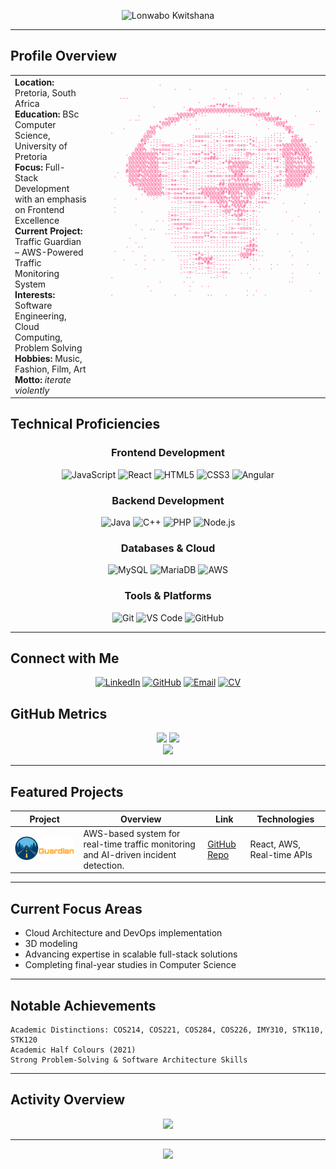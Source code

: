 <p align="center">
  <img src="lonwabologo.gif" alt="Lonwabo Kwitshana" />
</p>

---

## Profile Overview

<table align="center">
  <tr>
    <td align="left" style="vertical-align: top; padding-right: 30px;">
      <b>Location:</b> Pretoria, South Africa<br>
      <b>Education:</b> BSc Computer Science, University of Pretoria<br>
      <b>Focus:</b> Full-Stack Development with an emphasis on Frontend Excellence<br>
      <b>Current Project:</b> Traffic Guardian – AWS-Powered Traffic Monitoring System<br>
      <b>Interests:</b> Software Engineering, Cloud Computing, Problem Solving<br>
      <b>Hobbies:</b> Music, Fashion, Film, Art<br>
      <b>Motto:</b> <i>iterate violently</i>
    </td>
    <td align="center" style="vertical-align: top;">
      <pre style="font-size: 8px; line-height: 7px; color: #FF4081;">
                .                                                     
                     .    .           .                          .    
                                          ..            .             
   ...                            .    .       .   .  .               
                             .            .                           
              .         .      .-=+**#*+=-:.                          
                         -#%@@@@@@@@@@@@@@@@@@@%*:                  ..
         .           -%@@@@@*-:.       .   .:-+%@@@@#.       .        
      . ..        +@@@@*-:  .                    .-%@@@#+ .           
               .*@@@*:    .                     .     :@@@*       ..  
    .        %@*%-          ..     .                .    *@@:         
.          .@@@                ......:-::..           .... #=         
           @@=             :=====:--:-=++::----..  ..::.:.  +@:       
          #@:.:::.      .-::=++-..:+--+++----:*+:..::-:-=   @@@#    . 
         @@* --:-===:.:=--:...-+:.:-:--==-=+=-*=.:-::--=+%@@@@@@@ .   
        @@@% :%+====:---:......::::::::--==+=----===-==:+@@@%@@@@@    
     . @@@@@@@@%*=-::-=-:.-=++*++*+::....:::-@%=-:--=--:-@@@%#%@@@*   
      @@@@@@%@@%=::==-....:--:-=+##=--::=+=---:.:-:-=++=:*@@@+%+#@@   
     .@@@@@@%@@@-==-::::--=*#*-:-:-.:+*#%@@@@@=::.::.:**-:@@@%%%*%@-  
     *@@@%@@%@@@---::::---==...::-:...-@@%%@@+.:-:=:::-=--@@@%@%%@@=  
  .  #@@@#%@@@@@=-:....-==-:....-+-:...-%@@@+--:-=--.::-=-#@@@@@@@@:  
 .   -@@@#%@%@@@#==::---=--:::--==+==-=+=#@#====-::::..=*-%@@@@@#=  . 
      @@@%@@@@@@@:::=+-:::----:--:---=-=*%%%%#-::....:=+=-@@@@@@% .   
      .%+@@@@@@@@---++---::::::::::-##:@@@@@@@+@@%-::::.:.@@@@@#      
         =+@@@@@@*-=+=+===-::+%@@@@%@@%@@@@%%@@@@=::::-:.   -.        
          .*@@@@@%:=-=++*+==-+#@@@@@@#*#@@%+*@@@-::-=--.         .    
 .      .     .-   :-==+++++==-=*@@@@@%+%@@*=+%-.:=++-.               
                    --::--=-===--=+%@%%*%@@@%#=.:=+=.    .      .     
 .                  ......::::-+----+%#+*%%%#.:.-:.                   
 .        .        .:::...::::---:-::=@@*+#%%+-=-.        .          .
                   :+=-::......::.::-::-+%@#-:-:.             .       
               . . :=++---=::.........:---=+=-::.           .         
        .          .-======-:::...:....---=-::--:.                .   
          .  ..    .:-=+*=----:..--:..::=--====:.. .                  
                  ...::-----=--==*--:-===+===-:...     .    .      .  
      .    .        ....::-====**+=--==-==-:.....                     
        .           .......::::--:::.::::.....=*-              .      
     .   ..          ..............:.::......=##=                     
 .     .            .......... .. .........:*@%#+..        .     .    
           .          ....:-+*=-:.........-@@@#+-..         .         
    .      .  .  .     ...--+#%@@#-:.......-**-:.                     
        .              .::.:-=+*#=:.....      .      . .    .    .    
           .           :-----::-=-:...-.       . .   .                
                       .--=-:...::---==.   . .              .        .
.                        ..      ..:-:.       .             .         
                .       .  .                               ..         
            .             .   . .                                     
             .            .                  .  .                 .   
.                    .          ..    .      . .   .                  
      </pre>
    </td>
  </tr>
</table>


## Technical Proficiencies

<div align="center">

### Frontend Development

![JavaScript](https://img.shields.io/badge/JavaScript-FF1744?style=for-the-badge&logo=javascript&logoColor=white)
![React](https://img.shields.io/badge/React-E91E63?style=for-the-badge&logo=react&logoColor=white)
![HTML5](https://img.shields.io/badge/HTML5-FF4081?style=for-the-badge&logo=html5&logoColor=white)
![CSS3](https://img.shields.io/badge/CSS3-F50057?style=for-the-badge&logo=css3&logoColor=white)
![Angular](https://img.shields.io/badge/Angular-C2185B?style=for-the-badge&logo=angular&logoColor=white)

### Backend Development

![Java](https://img.shields.io/badge/Java-FF1744?style=for-the-badge&logo=openjdk&logoColor=white)
![C++](https://img.shields.io/badge/C++-E91E63?style=for-the-badge&logo=c%2B%2B&logoColor=white)
![PHP](https://img.shields.io/badge/PHP-FF4081?style=for-the-badge&logo=php&logoColor=white)
![Node.js](https://img.shields.io/badge/Node.js-F50057?style=for-the-badge&logo=node.js&logoColor=white)


### Databases & Cloud

![MySQL](https://img.shields.io/badge/MySQL-C2185B?style=for-the-badge&logo=mysql&logoColor=white)
![MariaDB](https://img.shields.io/badge/MariaDB-880E4F?style=for-the-badge&logo=mariadb&logoColor=white)
![AWS](https://img.shields.io/badge/AWS-FF1744?style=for-the-badge&logo=amazon-aws&logoColor=white)

### Tools & Platforms

![Git](https://img.shields.io/badge/Git-E91E63?style=for-the-badge&logo=git&logoColor=white)
![VS Code](https://img.shields.io/badge/VS_Code-FF4081?style=for-the-badge&logo=visual%20studio%20code&logoColor=white)
![GitHub](https://img.shields.io/badge/GitHub-F50057?style=for-the-badge&logo=github&logoColor=white)

</div>

---

## Connect with Me

<div align="center">

[![LinkedIn](https://img.shields.io/badge/LinkedIn-FF1744?style=for-the-badge&logo=linkedin&logoColor=white)](https://linkedin.com/in/lonwabo-kwitshana)
[![GitHub](https://img.shields.io/badge/GitHub-E91E63?style=for-the-badge&logo=github&logoColor=white)](https://github.com/7onwabo)
[![Email](https://img.shields.io/badge/Email-FF4081?style=for-the-badge&logo=gmail&logoColor=white)](mailto:lonwabo.kwitshana@gmail.com)
[![CV](https://img.shields.io/badge/CV-F50057?style=for-the-badge&logo=google-drive&logoColor=white)](https://drive.google.com/file/d/1BItLJ1DOykw1S086aar-MrcTT9mGM71q/view?usp=sharing)

</div>

## GitHub Metrics

<div align="center">
  <img src="https://github-readme-stats.vercel.app/api?username=7onwabo&show_icons=true&theme=radical&count_private=true&hide_border=true&bg_color=0d1117&title_color=FF1744&text_color=FF4081&icon_color=E91E63" height="165" />
  <img src="https://github-readme-stats.vercel.app/api/top-langs/?username=7onwabo&layout=compact&theme=radical&hide_border=true&bg_color=0d1117&title_color=FF1744&text_color=FF4081" height="165" />
</div>  

<div align="center">
  <img src="https://github-readme-streak-stats.herokuapp.com/?user=7onwabo&theme=radical&hide_border=true&background=0d1117&ring=FF1744&fire=E91E63&currStreakLabel=FF4081&sideLabels=F50057&currStreakNum=FF1744&sideNums=E91E63" />
</div>  

---

## Featured Projects

<div align="center">

| Project | Overview | Link | Technologies |
|---------|----------|------|--------------|
| <img src="TrafficGuardianLogo1_LightFinal.svg" alt="Traffic Guardian Logo" width="250"/> | AWS-based system for real-time traffic monitoring and AI-driven incident detection. | [GitHub Repo](https://github.com/COS301-SE-2025/Traffic-Guardian) | React, AWS, Real-time APIs |

</div>

---

## Current Focus Areas

* Cloud Architecture and DevOps implementation
* 3D modeling
* Advancing expertise in scalable full-stack solutions
* Completing final-year studies in Computer Science

---

## Notable Achievements

```
Academic Distinctions: COS214, COS221, COS284, COS226, IMY310, STK110, STK120  
Academic Half Colours (2021)  
Strong Problem-Solving & Software Architecture Skills  
```

---

## Activity Overview

<div align="center">
  <img src="https://github-readme-activity-graph.vercel.app/graph?username=7onwabo&theme=github-compact&hide_border=true&bg_color=0d1117&color=FF4081&line=FF1744&point=E91E63&area=true&area_color=C2185B" />
</div>

---


<div align="center">
  <img src="https://komarev.com/ghpvc/?username=7onwabo&style=for-the-badge&color=FF1744" />
</div>
